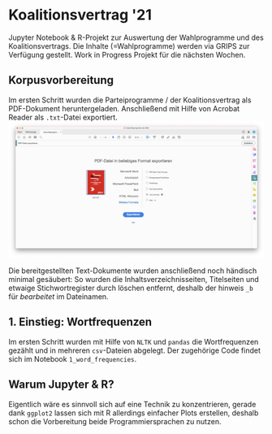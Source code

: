 # Koalitionsvertrag '21

Jupyter Notebook & R-Projekt zur Auswertung der Wahlprogramme und des Koalitionsvertrags. Die Inhalte (=Wahlprogramme) werden via GRIPS zur Verfügung gestellt. Work in Progress Projekt für die nächsten Wochen.

## Korpusvorbereitung
Im ersten Schritt wurden die Parteiprogramme / der Koalitionsvertrag als PDF-Dokument heruntergeladen. Anschließend mit Hilfe von Acrobat Reader als `.txt`-Datei exportiert.
![Acrobat Reader PDF to Text Export](images/pdf-to-text1.png)

Die bereitgestellten Text-Dokumente wurden anschließend noch händisch minimal gesäubert: So wurden die Inhaltsverzeichnisseiten, Titelseiten und etwaige Stichwortregister durch löschen entfernt, deshalb der hinweis `_b` für *bearbeitet* im Dateinamen.

## 1. Einstieg: Wortfrequenzen
Im ersten Schritt wurden mit Hilfe von `NLTK` und `pandas` die Wortfrequenzen gezählt und in mehreren `csv`-Dateien abgelegt. Der zugehörige Code findet sich im Notebook `1_word_frequencies`.

## Warum Jupyter & R?
Eigentlich wäre es sinnvoll sich auf eine Technik zu konzentrieren, gerade dank `ggplot2` lassen sich mit R allerdings einfacher Plots erstellen, deshalb schon die Vorbereitung beide Programmiersprachen zu nutzen.